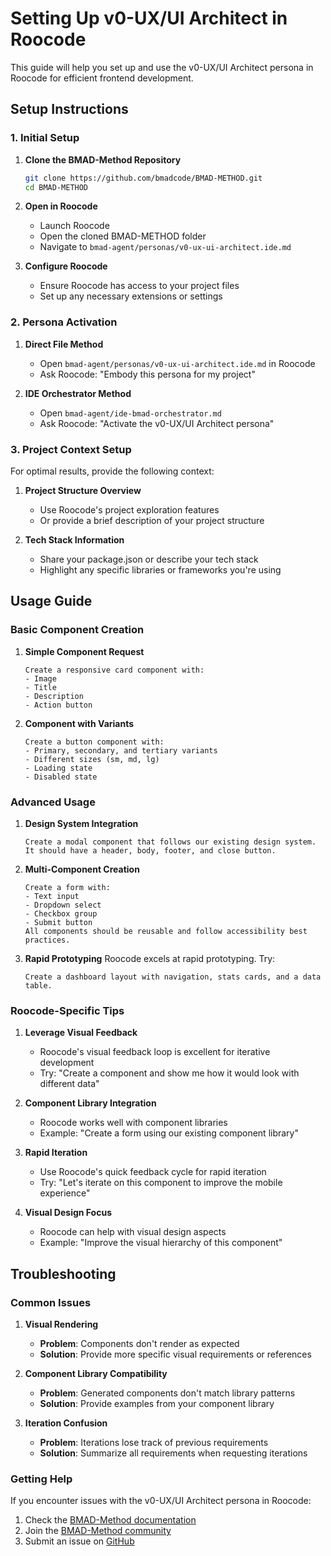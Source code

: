 ﻿# Setting Up v0-UX/UI Architect in Roocode

This guide will help you set up and use the v0-UX/UI Architect persona in Roocode for efficient frontend development.

## Setup Instructions

### 1. Initial Setup

1. **Clone the BMAD-Method Repository**
   ```bash
   git clone https://github.com/bmadcode/BMAD-METHOD.git
   cd BMAD-METHOD
   ```

2. **Open in Roocode**
   - Launch Roocode
   - Open the cloned BMAD-METHOD folder
   - Navigate to `bmad-agent/personas/v0-ux-ui-architect.ide.md`

3. **Configure Roocode**
   - Ensure Roocode has access to your project files
   - Set up any necessary extensions or settings

### 2. Persona Activation

1. **Direct File Method**
   - Open `bmad-agent/personas/v0-ux-ui-architect.ide.md` in Roocode
   - Ask Roocode: "Embody this persona for my project"

2. **IDE Orchestrator Method**
   - Open `bmad-agent/ide-bmad-orchestrator.md`
   - Ask Roocode: "Activate the v0-UX/UI Architect persona"

### 3. Project Context Setup

For optimal results, provide the following context:

1. **Project Structure Overview**
   - Use Roocode's project exploration features
   - Or provide a brief description of your project structure

2. **Tech Stack Information**
   - Share your package.json or describe your tech stack
   - Highlight any specific libraries or frameworks you're using

## Usage Guide

### Basic Component Creation

1. **Simple Component Request**
   ```
   Create a responsive card component with:
   - Image
   - Title
   - Description
   - Action button
   ```

2. **Component with Variants**
   ```
   Create a button component with:
   - Primary, secondary, and tertiary variants
   - Different sizes (sm, md, lg)
   - Loading state
   - Disabled state
   ```

### Advanced Usage

1. **Design System Integration**
   ```
   Create a modal component that follows our existing design system.
   It should have a header, body, footer, and close button.
   ```

2. **Multi-Component Creation**
   ```
   Create a form with:
   - Text input
   - Dropdown select
   - Checkbox group
   - Submit button
   All components should be reusable and follow accessibility best practices.
   ```

3. **Rapid Prototyping**
   Roocode excels at rapid prototyping. Try:
   ```
   Create a dashboard layout with navigation, stats cards, and a data table.
   ```

### Roocode-Specific Tips

1. **Leverage Visual Feedback**
   - Roocode's visual feedback loop is excellent for iterative development
   - Try: "Create a component and show me how it would look with different data"

2. **Component Library Integration**
   - Roocode works well with component libraries
   - Example: "Create a form using our existing component library"

3. **Rapid Iteration**
   - Use Roocode's quick feedback cycle for rapid iteration
   - Try: "Let's iterate on this component to improve the mobile experience"

4. **Visual Design Focus**
   - Roocode can help with visual design aspects
   - Example: "Improve the visual hierarchy of this component"

## Troubleshooting

### Common Issues

1. **Visual Rendering**
   - **Problem**: Components don't render as expected
   - **Solution**: Provide more specific visual requirements or references

2. **Component Library Compatibility**
   - **Problem**: Generated components don't match library patterns
   - **Solution**: Provide examples from your component library

3. **Iteration Confusion**
   - **Problem**: Iterations lose track of previous requirements
   - **Solution**: Summarize all requirements when requesting iterations

### Getting Help

If you encounter issues with the v0-UX/UI Architect persona in Roocode:

1. Check the [BMAD-Method documentation](https://github.com/bmadcode/BMAD-METHOD/docs)
2. Join the [BMAD-Method community](https://github.com/bmadcode/BMAD-METHOD/discussions)
3. Submit an issue on [GitHub](https://github.com/bmadcode/BMAD-METHOD/issues)

